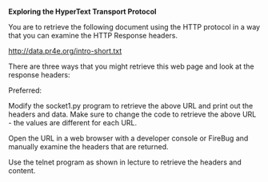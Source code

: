**Exploring the HyperText Transport Protocol**

You are to retrieve the following document using the HTTP protocol in a way that you can examine the HTTP Response headers.

http://data.pr4e.org/intro-short.txt

There are three ways that you might retrieve this web page and look at the response headers:

Preferred:

Modify the socket1.py program to retrieve the above URL and print out the headers and data. Make sure to change the code to retrieve the above URL - the values are different for each URL.

Open the URL in a web browser with a developer console or FireBug and manually examine the headers that are returned.

Use the telnet program as shown in lecture to retrieve the headers and content.
